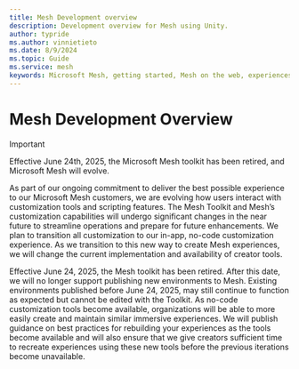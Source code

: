 ```yaml
---
title: Mesh Development overview
description: Development overview for Mesh using Unity.
author: typride
ms.author: vinnietieto
ms.date: 8/9/2024
ms.topic: Guide
ms.service: mesh
keywords: Microsoft Mesh, getting started, Mesh on the web, experiences, environments
---
```


# Mesh Development Overview

> [!IMPORTANT]
> Effective June 24th, 2025, the Microsoft Mesh toolkit has been retired, and Microsoft Mesh will evolve.
>
> As part of our ongoing commitment to deliver the best possible experience to our Microsoft Mesh customers, we are evolving how users interact with customization tools and scripting features. The Mesh Toolkit and Mesh’s customization capabilities will undergo significant changes in the near future to streamline operations and prepare for future enhancements. We plan to transition all customization to our in-app, no-code customization experience. As we transition to this new way to create Mesh experiences, we will change the current implementation and availability of creator tools.
>
> Effective June 24, 2025, the Mesh toolkit has been retired. After this date, we will no longer support publishing new environments to Mesh. Existing environments published before June 24, 2025, may still continue to function as expected but cannot be edited with the Toolkit. As no-code customization tools become available, organizations will be able to more easily create and maintain similar immersive experiences. We will publish guidance on best practices for rebuilding your experiences as the tools become available and will also ensure that we give creators sufficient time to recreate experiences using these new tools before the previous iterations become unavailable.
